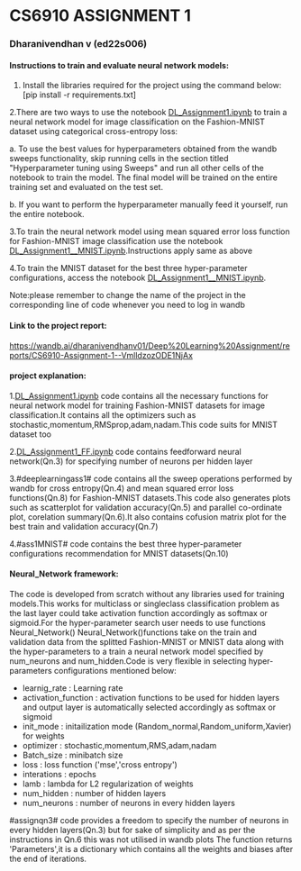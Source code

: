 # CS6910 ASSIGNMENT 1
### Dharanivendhan v (ed22s006)
#### Instructions to train and evaluate neural network models:
1. Install the libraries required for the project using the command below:
[pip install -r requirements.txt]

  2.There are two ways to use the notebook [DL_Assignment1.ipynb](https://github.com/DHARANIVENDHANV/CS6910/blob/master/ASSIGNMENT%201/DL_Assignment1.ipynb) to train a neural network model for image classification on the Fashion-MNIST dataset using categorical cross-entropy loss:

a. To use the best values for hyperparameters obtained from the wandb sweeps functionality, skip running cells in the section titled "Hyperparameter tuning using Sweeps" and run all other cells of the notebook to train the model. The final model will be trained on the entire training set and evaluated on the test set.

b. If you want to perform the hyperparameter manually feed it yourself, run the entire notebook.

3.To train the neural network model using mean squared error loss function for Fashion-MNIST image classification use the notebook [DL_Assignment1__MNIST.ipynb](https://github.com/DHARANIVENDHANV/CS6910/blob/master/ASSIGNMENT%201/DL_Assignment1__MNIST.ipynb).Instructions apply same as above

4.To train the MNIST dataset for the best three hyper-parameter configurations, access the notebook [DL_Assignment1__MNIST.ipynb](https://github.com/DHARANIVENDHANV/CS6910/blob/master/ASSIGNMENT%201/DL_Assignment1__MNIST.ipynb).


Note:please remember to change the name of the project in the corresponding line of code whenever you need to log in wandb

#### Link to the project report:
https://wandb.ai/dharanivendhanv01/Deep%20Learning%20Assignment/reports/CS6910-Assignment-1--VmlldzozODE1NjAx

#### project explanation:
1.[DL_Assignment1.ipynb](https://github.com/DHARANIVENDHANV/CS6910/blob/master/ASSIGNMENT%201/DL_Assignment1.ipynb) code contains all the necessary functions for neural network model for training Fashion-MNIST datasets for image classification.It contains all the optimizers such as stochastic,momentum,RMSprop,adam,nadam.This code suits for MNIST dataset too 

2.[DL_Assignment1_FF.ipynb](https://github.com/DHARANIVENDHANV/CS6910/blob/master/ASSIGNMENT%201/DL_Assignment1_FF.ipynb) code contains feedforward neural network(Qn.3) for specifying number of neurons per hidden layer 

3.#deeplearningass1# code contains all the sweep operations performed by wandb for cross entropy(Qn.4) and mean squared error loss functions(Qn.8) for Fashion-MNIST datasets.This code also generates plots such as scatterplot for validation accuracy(Qn.5) and parallel co-ordinate plot, corelation summary(Qn.6).It also contains cofusion matrix plot for the best train and validation accuracy(Qn.7) 

4.#ass1MNIST# code contains the best three hyper-parameter configurations recommendation for MNIST datasets(Qn.10)

#### Neural_Network framework:
The code is developed from scratch without any libraries used for training models.This works for multiclass or singleclass classification problem as the last layer could take activation function accordingly as softmax or sigmoid.For the hyper-parameter search user needs to use functions Neural_Network()
Neural_Network()functions take on the train and validation data from the splitted Fashion-MNIST or MNIST data along with the hyper-parameters to a train a neural network model specified by num_neurons and num_hidden.Code is very flexible in selecting hyper-parameters configurations mentioned below:
- learnig_rate : Learning rate
- activation_function : activation functions to be used for hidden layers and output layer is automatically selected accordingly as softmax or sigmoid
- init_mode : initailization mode (Random_normal,Random_uniform,Xavier) for weights
- optimizer : stochastic,momentum,RMS,adam,nadam
- Batch_size : minibatch size
- loss : loss function ('mse','cross entropy')
- interations : epochs 
- lamb : lambda for L2 regularization of weights
- num_hidden : number of hidden layers
- num_neurons : number of neurons in every hidden layers

#assignqn3# code provides a freedom to specify the number of neurons in every hidden layers(Qn.3) but for sake of simplicity and as per the instructions in Qn.6 this was not utilised in wandb plots
The function returns 'Parameters',it is a dictionary which contains all the weights and biases after the end of iterations.



